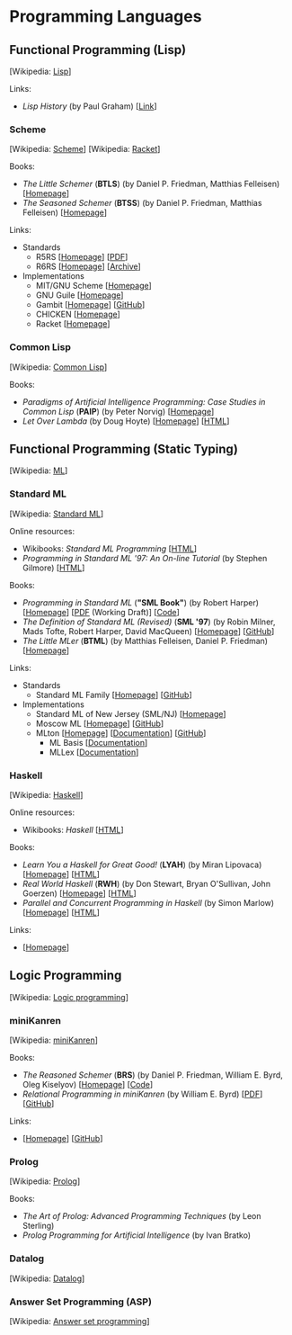 # Programming Languages

## Functional Programming (Lisp)

[Wikipedia: [Lisp](https://en.wikipedia.org/wiki/Lisp_(programming_language))]

Links:

* *Lisp History* (by Paul Graham) [[Link](http://www.paulgraham.com/lisphistory.html)]

### Scheme

[Wikipedia: [Scheme](https://en.wikipedia.org/wiki/Scheme_(programming_language))] [Wikipedia: [Racket](http://en.wikipedia.org/wiki/Racket_(programming_language))]

Books:

* *The Little Schemer* (**BTLS**) (by Daniel P. Friedman, Matthias Felleisen) [[Homepage](http://www.ccs.neu.edu/home/matthias/BTLS/)]
* *The Seasoned Schemer* (**BTSS**) (by Daniel P. Friedman, Matthias Felleisen) [[Homepage](http://www.ccs.neu.edu/home/matthias/BTSS/)]

Links:

* Standards
    * R5RS [[Homepage](http://www.schemers.org/Documents/Standards/R5RS/)] [[PDF](http://www.schemers.org/Documents/Standards/R5RS/r5rs.pdf)]
    * R6RS [[Homepage](http://www.r6rs.org/)] [[Archive](http://www.r6rs.org/final/r6rs.tar.gz)]
* Implementations
    * MIT/GNU Scheme [[Homepage](http://www.gnu.org/software/mit-scheme/)]
    * GNU Guile [[Homepage](http://www.gnu.org/software/guile/)]
    * Gambit [[Homepage](http://dynamo.iro.umontreal.ca/wiki/index.php/Main_Page)] [[GitHub](https://github.com/feeley/gambit)]
    * CHICKEN [[Homepage](http://www.call-cc.org/)]
    * Racket [[Homepage](http://racket-lang.org/)]

### Common Lisp

[Wikipedia: [Common Lisp](http://en.wikipedia.org/wiki/Common_Lisp)]

Books:

* *Paradigms of Artificial Intelligence Programming: Case Studies in Common Lisp* (**PAIP**) (by Peter Norvig) [[Homepage](http://www.norvig.com/paip.html)]
* *Let Over Lambda* (by Doug Hoyte) [[Homepage](http://letoverlambda.com/)] [[HTML](http://letoverlambda.com/index.cl/toc)]

## Functional Programming (Static Typing)

[Wikipedia: [ML](https://en.wikipedia.org/wiki/ML_(programming_language))]

### Standard ML

[Wikipedia: [Standard ML](https://en.wikipedia.org/wiki/Standard_ML)]

Online resources:

* Wikibooks: *Standard ML Programming* [[HTML](https://en.wikibooks.org/wiki/Standard_ML_Programming)]
* *Programming in Standard ML '97: An On-line Tutorial* (by Stephen Gilmore) [[HTML](http://homepages.inf.ed.ac.uk/stg/NOTES/notes.html)]

Books:

* *Programming in Standard ML* (**"SML Book"**) (by Robert Harper) [[Homepage](http://www.cs.cmu.edu/~rwh/introsml/)] [[PDF](http://www.cs.cmu.edu/~rwh/smlbook/book.pdf) (Working Draft)] [[Code](http://www.cs.cmu.edu/~rwh/smlbook/examples/)]
* *The Definition of Standard ML (Revised)* (**SML '97**) (by Robin Milner, Mads Tofte, Robert Harper, David MacQueen) [[Homepage](http://mitpress.mit.edu/books/definition-standard-ml)] [[GitHub](https://github.com/SMLFamily/The-Definition-of-Standard-ML-Revised)]
* *The Little MLer* (**BTML**) (by Matthias Felleisen, Daniel P. Friedman) [[Homepage](http://www.ccs.neu.edu/home/matthias/BTML/)]

Links:

* Standards
    * Standard ML Family [[Homepage](http://sml-family.org)] [[GitHub](https://github.com/SMLFamily)]
* Implementations
    * Standard ML of New Jersey (SML/NJ) [[Homepage](http://www.smlnj.org/)]
    * Moscow ML [[Homepage](http://mosml.org/)] [[GitHub](https://github.com/kfl/mosml)]
    * MLton [[Homepage](http://mlton.org/)] [[Documentation](http://mlton.org/Documentation)] [[GitHub](https://github.com/MLton/mlton)]
        * ML Basis [[Documentation](http://mlton.org/MLBasis)]
        * MLLex [[Documentation](http://mlton.org/MLLex)]

### Haskell

[Wikipedia: [Haskell](https://en.wikipedia.org/wiki/Haskell_(programming_language))]

Online resources:

* Wikibooks: *Haskell* [[HTML](http://en.wikibooks.org/wiki/Haskell)]

Books:

* *Learn You a Haskell for Great Good!* (**LYAH**) (by Miran Lipovaca) [[Homepage](http://learnyouahaskell.com/)] [[HTML](http://learnyouahaskell.com/chapters)]
* *Real World Haskell* (**RWH**) (by Don Stewart, Bryan O'Sullivan, John Goerzen) [[Homepage](http://book.realworldhaskell.org/)] [[HTML](http://book.realworldhaskell.org/read/)]
* *Parallel and Concurrent Programming in Haskell* (by Simon Marlow) [[Homepage](http://chimera.labs.oreilly.com/books/1230000000929)] [[HTML](http://chimera.labs.oreilly.com/books/1230000000929/index.html)]

Links:

* [[Homepage](http://www.haskell.org/haskellwiki/Haskell)]

## Logic Programming

[Wikipedia: [Logic programming](https://en.wikipedia.org/wiki/Logic_programming)]

### miniKanren

[Wikipedia: [miniKanren](https://en.wikipedia.org/wiki/MiniKanren)]

Books:

* *The Reasoned Schemer* (**BRS**) (by Daniel P. Friedman, William E. Byrd, Oleg Kiselyov) [[Homepage](http://www.ccs.neu.edu/home/matthias/BRS/)] [[Code](https://github.com/miniKanren/TheReasonedSchemer)]
* *Relational Programming in miniKanren* (by William E. Byrd) [[PDF](https://scholarworks.iu.edu/dspace/bitstream/handle/2022/8777/Byrd_indiana_0093A_10344.pdf)] [[GitHub](https://github.com/webyrd/relational-programming-in-miniKanren)]

Links:

* [[Homepage](http://minikanren.org/)] [[GitHub](https://github.com/miniKanren?tab=repositories)]

### Prolog

[Wikipedia: [Prolog](https://en.wikipedia.org/wiki/Prolog)]

Books:

* *The Art of Prolog: Advanced Programming Techniques* (by Leon Sterling)
* *Prolog Programming for Artificial Intelligence* (by Ivan Bratko)

### Datalog

[Wikipedia: [Datalog](https://en.wikipedia.org/wiki/Datalog)]

### Answer Set Programming (ASP)

[Wikipedia: [Answer set programming](https://en.wikipedia.org/wiki/Answer_set_programming)]
